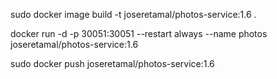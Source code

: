 sudo docker image build -t joseretamal/photos-service:1.6 .

docker run -d -p 30051:30051 --restart always --name photos joseretamal/photos-service:1.6

sudo docker push joseretamal/photos-service:1.6
